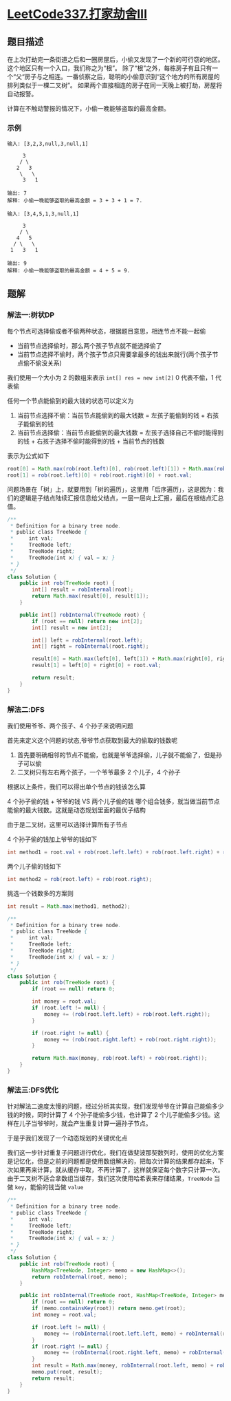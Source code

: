 # [LeetCode337.打家劫舍III](https://leetcode-cn.com/problems/house-robber-iii/)
## 题目描述
在上次打劫完一条街道之后和一圈房屋后，小偷又发现了一个新的可行窃的地区。这个地区只有一个入口，我们称之为“根”。 除了“根”之外，每栋房子有且只有一个“父“房子与之相连。一番侦察之后，聪明的小偷意识到“这个地方的所有房屋的排列类似于一棵二叉树”。 如果两个直接相连的房子在同一天晚上被打劫，房屋将自动报警。

计算在不触动警报的情况下，小偷一晚能够盗取的最高金额。
### 示例
```
输入: [3,2,3,null,3,null,1]

     3
    / \
   2   3
    \   \ 
     3   1

输出: 7 
解释: 小偷一晚能够盗取的最高金额 = 3 + 3 + 1 = 7.
```
```
输入: [3,4,5,1,3,null,1]

     3
    / \
   4   5
  / \   \ 
 1   3   1

输出: 9
解释: 小偷一晚能够盗取的最高金额 = 4 + 5 = 9.
```
## 题解
### 解法一:树状DP
每个节点可选择偷或者不偷两种状态，根据题目意思，相连节点不能一起偷

- 当前节点选择偷时，那么两个孩子节点就不能选择偷了
- 当前节点选择不偷时，两个孩子节点只需要拿最多的钱出来就行(两个孩子节点偷不偷没关系)

我们使用一个大小为 2 的数组来表示 `int[] res = new int[2]` 0 代表不偷，1 代表偷

任何一个节点能偷到的最大钱的状态可以定义为

1. 当前节点选择不偷：当前节点能偷到的最大钱数 = 左孩子能偷到的钱 + 右孩子能偷到的钱
2. 当前节点选择偷：当前节点能偷到的最大钱数 = 左孩子选择自己不偷时能得到的钱 + 右孩子选择不偷时能得到的钱 + 当前节点的钱数

表示为公式如下

```java
root[0] = Math.max(rob(root.left)[0], rob(root.left)[1]) + Math.max(rob(root.right)[0], rob(root.right)[1])
root[1] = rob(root.left)[0] + rob(root.right)[0] + root.val;
```

问题场景在「树」上，就要用到「树的遍历」，这里用「后序遍历」，这是因为：我们的逻辑是子结点陆续汇报信息给父结点，一层一层向上汇报，最后在根结点汇总值。
```java
/**
 * Definition for a binary tree node.
 * public class TreeNode {
 *     int val;
 *     TreeNode left;
 *     TreeNode right;
 *     TreeNode(int x) { val = x; }
 * }
 */
class Solution {
    public int rob(TreeNode root) {
        int[] result = robInternal(root);
        return Math.max(result[0], result[1]);
    }

    public int[] robInternal(TreeNode root) {
        if (root == null) return new int[2];
        int[] result = new int[2];

        int[] left = robInternal(root.left);
        int[] right = robInternal(root.right);

        result[0] = Math.max(left[0], left[1]) + Math.max(right[0], right[1]);
        result[1] = left[0] + right[0] + root.val;

        return result;
    }
}
```
### 解法二:DFS
我们使用爷爷、两个孩子、4 个孙子来说明问题

首先来定义这个问题的状态,爷爷节点获取到最大的偷取的钱数呢

1. 首先要明确相邻的节点不能偷，也就是爷爷选择偷，儿子就不能偷了，但是孙子可以偷
2. 二叉树只有左右两个孩子，一个爷爷最多 2 个儿子，4 个孙子

根据以上条件，我们可以得出单个节点的钱该怎么算

4 个孙子偷的钱 + 爷爷的钱 VS 两个儿子偷的钱 哪个组合钱多，就当做当前节点能偷的最大钱数。这就是动态规划里面的最优子结构

由于是二叉树，这里可以选择计算所有子节点

4 个孙子偷的钱加上爷爷的钱如下
```java
int method1 = root.val + rob(root.left.left) + rob(root.left.right) + rob(root.right.left) + rob(root.right.right)
```
两个儿子偷的钱如下
```java
int method2 = rob(root.left) + rob(root.right);
```
挑选一个钱数多的方案则
```java
int result = Math.max(method1, method2);
```

```java
/**
 * Definition for a binary tree node.
 * public class TreeNode {
 *     int val;
 *     TreeNode left;
 *     TreeNode right;
 *     TreeNode(int x) { val = x; }
 * }
 */
class Solution {
    public int rob(TreeNode root) {
        if (root == null) return 0;

        int money = root.val;
        if (root.left != null) {
            money += (rob(root.left.left) + rob(root.left.right));
        }

        if (root.right != null) {
            money += (rob(root.right.left) + rob(root.right.right));
        }

        return Math.max(money, rob(root.left) + rob(root.right));
    }
}
```
### 解法三:DFS优化
针对解法二速度太慢的问题，经过分析其实现，我们发现爷爷在计算自己能偷多少钱的时候，同时计算了 4 个孙子能偷多少钱，也计算了 2 个儿子能偷多少钱。这样在儿子当爷爷时，就会产生重复计算一遍孙子节点。

于是乎我们发现了一个动态规划的关键优化点

我们这一步针对重复子问题进行优化，我们在做斐波那契数列时，使用的优化方案是记忆化，但是之前的问题都是使用数组解决的，把每次计算的结果都存起来，下次如果再来计算，就从缓存中取，不再计算了，这样就保证每个数字只计算一次。
由于二叉树不适合拿数组当缓存，我们这次使用哈希表来存储结果，`TreeNode` 当做 `key`，能偷的钱当做 `value`

```java
/**
 * Definition for a binary tree node.
 * public class TreeNode {
 *     int val;
 *     TreeNode left;
 *     TreeNode right;
 *     TreeNode(int x) { val = x; }
 * }
 */
class Solution {
    public int rob(TreeNode root) {
        HashMap<TreeNode, Integer> memo = new HashMap<>();
        return robInternal(root, memo);
    }

    public int robInternal(TreeNode root, HashMap<TreeNode, Integer> memo) {
        if (root == null) return 0;
        if (memo.containsKey(root)) return memo.get(root);
        int money = root.val;

        if (root.left != null) {
            money += (robInternal(root.left.left, memo) + robInternal(root.left.right, memo));
        }
        if (root.right != null) {
            money += (robInternal(root.right.left, memo) + robInternal(root.right.right, memo));
        }
        int result = Math.max(money, robInternal(root.left, memo) + robInternal(root.right, memo));
        memo.put(root, result);
        return result;
    }
}
```


